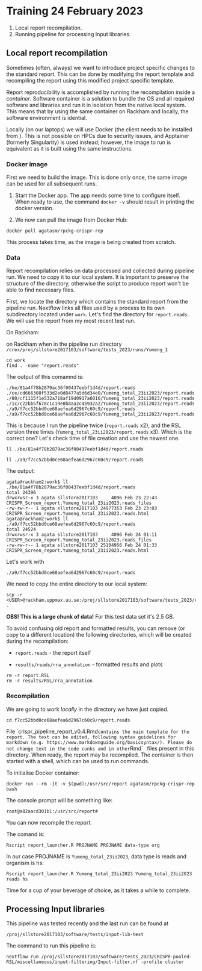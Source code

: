 # Training 24 February 2023

1. Local report recompilation.
2. Running pipeline for processing Input libraries.

## Local report recompilation

Sometimes (often, always) we want to introduce project specific changes to the standard report. This can be done by modifying the report template and recompiling the report using this modified project specific template. 

Report reproducibility is accomplished by running the recompilation inside a *container*. Software container is a solution to bundle the OS and all required software and libraries and run it in isolation from the native local system. This means that by using the same container on Rackham and locally, the software environment is idential.

Locally (on our laptops) we will use Docker (the client needs to be installed from ). This is not possible on HPCs due to security issues, and Apptainer (formerly Singularity) is used instead; however, the image to run is equivalent as it is built using the same instructions.


### Docker image 

First we need to build the image. This is done only once, the same image can be used for all subsequent runs.

1. Start the Docker app. The app needs some time to configure itself. When ready to use, the command `docker -v` should result in printing the docker version.

2. We now can pull the image from Docker Hub:

```
docker pull agatasm/rpckg-crispr-rep
```

This process takes time, as the image is being created from scratch.


### Data

Report recompilation relies on data processed and collected during pipeline run. We need to copy it to our local system. It is important to preserve the structure of the directory, otherwise the script to produce report won't be able to find necessary files.

First, we locate the directory which contains the standard report from the pipeline run. Nextflow links all files used by a process to its own subdirectory located under `work`. Let's find the directory for `report.reads`. We will use the report from my most recent test run.

On Rackham:


on Rackham when in the pipeline run directory `/crex/proj/sllstore2017103/software/tests_2023/runs/Yumeng_1`

```
cd work
find . -name "report.reads"
```

The output of this comamnd is:

```
./be/81a4f78b2879ac36f00437eebf1d4d/report.reads
./ce/cd666308f533d2e0d8477a5d6d34e0/Yumeng_total_23ii2023/report.reads
./80/cf1115f1e532a718af19d0917a6016/Yumeng_total_23ii2023/report.reads
./1c/c22bb5f678c1c19e0b8aa2c45932a2/Yumeng_total_23ii2023/report.reads
./a9/f7cc52bbd0ce68aefea6d2967c60c9/report.reads
./a9/f7cc52bbd0ce68aefea6d2967c60c9/Yumeng_total_23ii2023/report.reads
```

This is because I run the pipeline twice (`report.reads` x2), and the RSL version three times (`Yumeng_total_23ii2023/report.reads` x3). Which is the correct one? Let's check time of file creation and use the newest one.

```
ll ./be/81a4f78b2879ac36f00437eebf1d4d/report.reads

ll ./a9/f7cc52bbd0ce68aefea6d2967c60c9/report.reads
```

The output:

```
agata@rackham2:work$ ll ./be/81a4f78b2879ac36f00437eebf1d4d/report.reads
total 24396
drwxrwsr-x 3 agata sllstore2017103     4096 Feb 23 22:43 CRISPR_Screen_report.Yumeng_total_23ii2023.reads_files
-rw-rw-r-- 1 agata sllstore2017103 24977353 Feb 23 23:03 CRISPR_Screen_report.Yumeng_total_23ii2023.reads.html
agata@rackham2:work$ ll ./a9/f7cc52bbd0ce68aefea6d2967c60c9/report.reads
total 24524
drwxrwsr-x 3 agata sllstore2017103     4096 Feb 24 01:11 CRISPR_Screen_report.Yumeng_total_23ii2023.reads_files
-rw-rw-r-- 1 agata sllstore2017103 25104956 Feb 24 01:33 CRISPR_Screen_report.Yumeng_total_23ii2023.reads.html
```

Let's work with

```
./a9/f7cc52bbd0ce68aefea6d2967c60c9/report.reads
```

We need to copy the entire directory to our local system:

```
scp -r <USER>@rackham.uppmax.uu.se:/proj/sllstore2017103/software/tests_2023/runs/Yumeng_1/work/a9/f7cc52bbd0ce68aefea6d2967c60c9/report.reads .
```

**OBS! This is a large chunk of data!** For this test data set it's 2.5 GB.


To avoid confusing old report and formatted results, you can remove (or copy to a different location) the following directories, which will be created during the recompilation:

* ``report.reads`` -  the report itself

* ``results/reads/rra_annotation`` - formatted results and plots


```
rm -r report.RSL
rm -r results/RSL/rra_annotation
```

### Recompilation

We are going to work *locally* in the directory we have just copied.

```
cd f7cc52bbd0ce68aefea6d2967c60c9/report.reads
```

File ´crispr_pipeline_report_v0.4.Rmd` contains the main template for the report. The text
can be edited, following syntax guidelines for markdown (e.g. https://www.markdownguide.org/basicsyntax/).
Please do not change text in the code cunks and in other `Rmd`  files present in
this directory. When ready, the report may be recompiled.
The container is then started with a shell, which can be used to run commands.

To initialise Docker container:

```
docker run --rm -it -v $(pwd):/usr/src/report agatasm/rpckg-crispr-rep bash
```

The console prompt will be something like:

```
root@a82aacd301b1:/usr/src/report# 
```

You can now recompile the report.


The comand is:

```
Rscript report_launcher.R PROJNAME PROJNAME data-type org
```


In our case PROJNAME is `Yumeng_total_23ii2023`, data type is reads and organism is hs:

```
Rscript report_launcher.R Yumeng_total_23ii2023 Yumeng_total_23ii2023 reads hs
```


Time for a cup of your beverage of choice, as it takes a while to complete.



## Processing Input libraries


This pipeline was tested recently and the last run can be found at

```
/proj/sllstore2017103/software/tests/input-lib-test
```


The command to run this pipeline is:

```
nextflow run /proj/sllstore2017103/software/tests_2023/CRISPR-pooled-RSL/miscellaneous/input-filtering/Input-filter.nf -profile cluster
```



